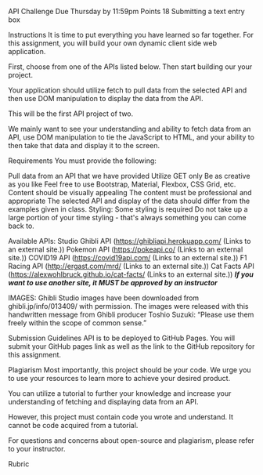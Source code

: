 API Challenge
Due Thursday by 11:59pm Points 18 Submitting a text entry box

Instructions
It is time to put everything you have learned so far together. For this assignment, you will build your own dynamic client side web application.

 

First, choose from one of the APIs listed below. Then start building our your project.

Your application should utilize fetch to pull data from the selected API and then use DOM manipulation to display the data from the API.

 

This will be the first API project of two.

We mainly want to see your understanding and ability to fetch data from an API, use DOM manipulation to tie the JavaScript to HTML, and your ability to then take that data and display it to the screen. 

 

Requirements
You must provide the following:

Pull data from an API that we have provided
Utilize GET only
Be as creative as you like
Feel free to use Bootstrap, Material, Flexbox, CSS Grid, etc.
Content should be visually appealing
The content must be professional and appropriate
The selected API and display of the data should differ from the examples given in class.
Styling:
Some styling is required
Do not take up a large portion of your time styling - that's always something you can come back to. 
 

Available APIs:
Studio Ghibli API (https://ghibliapi.herokuapp.com/ (Links to an external site.))
Pokemon API (https://pokeapi.co/ (Links to an external site.))
COVID19 API (https://covid19api.com/ (Links to an external site.))
F1 Racing API (http://ergast.com/mrd/ (Links to an external site.))
Cat Facts API (https://alexwohlbruck.github.io/cat-facts/ (Links to an external site.))
***If you want to use another site, it MUST be approved by an instructor***

IMAGES:
Ghibli Studio images have been downloaded from ghibli.jp/info/013409/ with permission.
The images were released with this handwritten message from Ghibli producer Toshio Suzuki: “Please use them freely within the scope of common sense.”

 

Submission Guidelines
API is to be deployed to GitHub Pages. You will submit your GitHub pages link as well as the link to the GitHub repository for this assignment. 

 

Plagiarism
Most importantly, this project should be your code. We urge you to use your resources to learn more to achieve your desired product.

You can utilize a tutorial to further your knowledge and increase your understanding of fetching and displaying data from an API.

However, this project must contain code you wrote and understand. It cannot be code acquired from a tutorial.

For questions and concerns about open-source and plagiarism, please refer to your instructor.

Rubric
